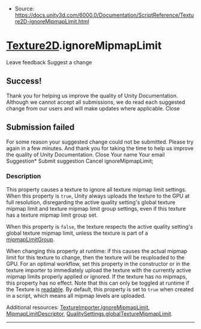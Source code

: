* Source: https://docs.unity3d.com/6000.0/Documentation/ScriptReference/Texture2D-ignoreMipmapLimit.html

#  [Texture2D](https://docs.unity3d.com/6000.0/Documentation/ScriptReference/Texture2D.html).ignoreMipmapLimit
Leave feedback
Suggest a change
## Success!
Thank you for helping us improve the quality of Unity Documentation. Although we cannot accept all submissions, we do read each suggested change from our users and will make updates where applicable.
Close
## Submission failed
For some reason your suggested change could not be submitted. Please <a>try again</a> in a few minutes. And thank you for taking the time to help us improve the quality of Unity Documentation.
Close
Your name Your email Suggestion* Submit suggestion
Cancel
ignoreMipmapLimit; 
### Description
This property causes a texture to ignore all texture mipmap limit settings.
When this property is `true`, Unity always uploads the texture to the GPU at full resolution, disregarding the active quality setting's global texture mipmap limit and texture mipmap limit group settings, even if this texture has a texture mipmap limit group set.  
  
When this property is `false`, the texture respects the active quality setting's global texture mipmap limit, unless the texture is part of a [mipmapLimitGroup](https://docs.unity3d.com/6000.0/Documentation/ScriptReference/Texture2D-mipmapLimitGroup.html).  
  
When changing this property at runtime: if this causes the actual mipmap limit for this texture to change, then the texture will be reuploaded to the GPU. For an optimal workflow, set this property in the constructor or in the texture importer to immediately upload the texture with the currently active mipmap limits properly applied or ignored. If the texture has no mipmaps, this property has no effect. Note that this can only be toggled at runtime if the Texture is [readable](https://docs.unity3d.com/6000.0/Documentation/ScriptReference/Texture-isReadable.html). By default, this property is set to `true` when created in a script, which means all mipmap levels are uploaded.  
  
Additional resources: [TextureImporter.ignoreMipmapLimit](https://docs.unity3d.com/6000.0/Documentation/ScriptReference/TextureImporter-ignoreMipmapLimit.html), [MipmapLimitDescriptor](https://docs.unity3d.com/6000.0/Documentation/ScriptReference/MipmapLimitDescriptor.html), [QualitySettings.globalTextureMipmapLimit](https://docs.unity3d.com/6000.0/Documentation/ScriptReference/QualitySettings-globalTextureMipmapLimit.html).
* * *
